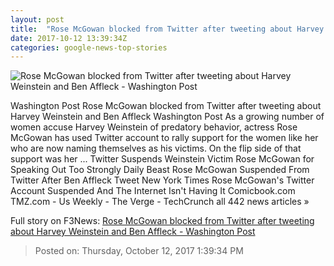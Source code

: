 ```yaml
---
layout: post
title:  "Rose McGowan blocked from Twitter after tweeting about Harvey Weinstein and Ben Affleck - Washington Post"
date: 2017-10-12 13:39:34Z
categories: google-news-top-stories
---
```


![Rose McGowan blocked from Twitter after tweeting about Harvey Weinstein and Ben Affleck - Washington Post](https://img.washingtonpost.com/rf/image_1484w/2010-2019/Wires/Images/2015-06-19/Getty/477691398.jpg?t=20170517)

Washington Post Rose McGowan blocked from Twitter after tweeting about Harvey Weinstein and Ben Affleck Washington Post As a growing number of women accuse Harvey Weinstein of predatory behavior, actress Rose McGowan has used Twitter account to rally support for the women like her who are now naming themselves as his victims. On the flip side of that support was her ... Twitter Suspends Weinstein Victim Rose McGowan for Speaking Out Too Strongly Daily Beast Rose McGowan Suspended From Twitter After Ben Affleck Tweet New York Times Rose McGowan's Twitter Account Suspended And The Internet Isn't Having It Comicbook.com TMZ.com - Us Weekly - The Verge - TechCrunch all 442 news articles »


Full story on F3News: [Rose McGowan blocked from Twitter after tweeting about Harvey Weinstein and Ben Affleck - Washington Post](http://www.f3nws.com/n/Z4XMVJ)

> Posted on: Thursday, October 12, 2017 1:39:34 PM

